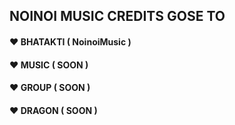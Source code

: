 ## NOINOI MUSIC CREDITS GOSE TO 

#### ❤ BHATAKTI  ( NoinoiMusic )
#### ❤ MUSIC     ( SOON )
#### ❤ GROUP     ( SOON )
#### ❤ DRAGON    ( SOON )

